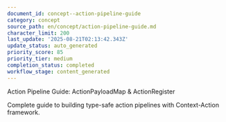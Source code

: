 ```yaml
---
document_id: concept--action-pipeline-guide
category: concept
source_path: en/concept/action-pipeline-guide.md
character_limit: 200
last_update: '2025-08-21T02:13:42.343Z'
update_status: auto_generated
priority_score: 85
priority_tier: medium
completion_status: completed
workflow_stage: content_generated
---
```

Action Pipeline Guide: ActionPayloadMap & ActionRegister

Complete guide to building type-safe action pipelines with Context-Action framework.
